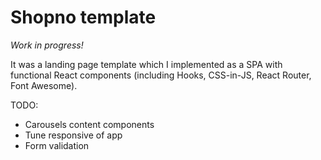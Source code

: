 # Shopno template

*Work in progress!*

It was a landing page template which I implemented as a SPA 
with functional React components (including Hooks, CSS-in-JS, 
React Router, Font Awesome). 

TODO:
- Carousels content components
- Tune responsive of app
- Form validation 
